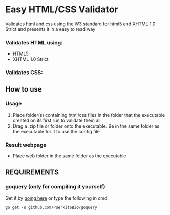 # Easy HTML/CSS Validator
Validates html and css using the W3 standard for html5 and XHTML 1.0 Strict and presents it in a easy to read way
### Validates HTML using:
* HTML5
* XHTML 1.0 Strict
### Validates CSS:

## How to use
### Usage
1. Place folder(s) containing html/css files in the folder that the executable created on its first run to validate them all
2. Drag a .zip file or folder onto the executable. Be in the same folder as the executable for it to use the config file

### Result webpage
* Place web folder in the same folder as the executable

## REQUIREMENTS

### goquery (only for compiling it yourself)


Get it by [going here](https://github.com/PuerkitoBio/goquery) or type the following in cmd:
```
go get -u github.com/PuerkitoBio/goquery
```
